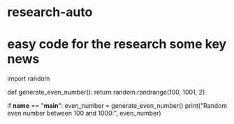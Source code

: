 # research-auto
# easy code for the research some key news
import random

def generate_even_number():
    return random.randrange(100, 1001, 2)

if __name__ == "__main__":
    even_number = generate_even_number()
    print("Random even number between 100 and 1000:", even_number)
